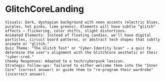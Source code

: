 # GlitchCoreLanding

    Visuals: Dark, dystopian background with neon accents (electric blues, purples, hot pinks, lime greens). Elements will have subtle "glitch" effects – flickering, color shifts, slight distortions.
    Animated Elements: Instead of floating candies, we'll have digital particles, circuit board patterns, or abstract tech shapes that subtly animate or "glitch."
    Quiz Theme: "The Glitch Test" or "Cyber-Identity Scan" – a quiz to determine the user's alignment with the GlitchCore aesthetic or their "cyber-cred."
    Cheeky Responses: Adapted to a tech/cyberpunk lexicon.
    Strategic Follow-ups: Tailored to either welcome them into the "Inner Core" (correct answer) or guide them to "re-program their wardrobe" (incorrect answer).

